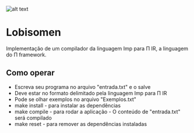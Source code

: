 ![alt text](https://imgur.com/a/EObRKRu)

# Lobisomen
Implementação de um compilador da linguagem Imp para Π IR, a linguagem do Π framework.
## Como operar
* Escreva seu programa no arquivo "entrada.txt" e o salve
* Deve estar no formato delimitado pela linguagem Imp para Π IR
* Pode se olhar exemplos no arquivo "Exemplos.txt" 
* make install - para instalar as dependências 
* make compile - para rodar a aplicação - O conteúdo de "entrada.txt" será compilado
* make reset - para remover as dependências instaladas

